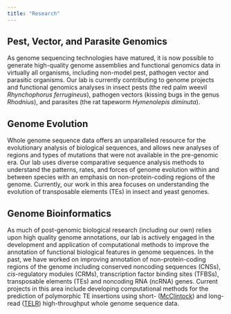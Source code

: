 ```yaml
---
title: "Research"
---
```

## Pest, Vector, and Parasite Genomics
As genome sequencing technologies have matured, it is now possible to generate high-quality genome assemblies and functional genomics data in virtually all organisms, including non-model pest, pathogen vector and parasitic organisms. Our lab is currently contributing to genome projects and functional genomics analyses in insect pests (the red palm weevil *Rhynchophorus ferrugineus*), pathogen vectors (kissing bugs in the genus *Rhodnius*), and parasites (the rat tapeworm *Hymenolepis diminuta*).

## Genome Evolution
Whole genome sequence data offers an unparalleled resource for the evolutionary analysis of biological sequences, and allows new analyses of regions and types of mutations that were not available in the pre-genomic era. Our lab uses diverse comparative sequence analysis methods to understand the patterns, rates, and forces of genome evolution within and between species with an emphasis on non-protein-coding regions of the genome. Currently, our work in this area focuses on understanding the evolution of transposable elements (TEs) in insect and yeast genomes.

## Genome Bioinformatics 
As much of post-genomic biological research (including our own) relies upon high quality genome annotations, our lab is actively engaged in the development and application of computational methods to improve the annotation of functional biological features in genome sequences. In the past, we have worked on improving annotation of non-protein-coding regions of the genome including conserved noncoding sequences (CNSs), <em>cis</em>-regulatory modules (CRMs), transcription factor binding sites (TFBSs), transposable elements (TEs) and noncoding RNA (ncRNA) genes. Current projects in this area include developing computational methods for the prediction of polymorphic TE insertions using short- (<a href="https://github.com/bergmanlab/mcclintock/">McClintock</a>) and long-read (<a href="https://github.com/bergmanlab/telr/">TELR</a>) high-throughput whole genome sequence data.